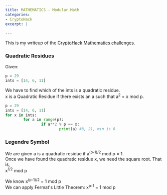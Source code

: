```yaml
---
title: MATHEMATICS - Modular Math
categories:
- CryptoHack
excerpt: |
  
---
```


This is my writeup of the [CryptoHack Mathematics challenges](https://cryptohack.org/challenges/maths/).

### Quadratic Residues

Given:
```python
p = 29
ints = [14, 6, 11]
```

We have to find which of the ints is a quadratic residue. <br>
x is a Quadratic Residue if there exists an a such that a<sup>2</sup> = x mod p.

```python
p = 29
ints = [14, 6, 11]
for x in ints:
        for a in range(p):
                if a**2 % p == x:
                        print(a) #8, 21, min is 8
```

### Legendre Symbol

We are given a is a quadratic residue if a<sup>(p-1)/2</sup> mod p = 1. <br>
Once we have found the quadratic residue x, we need the square root. That is, <br>
x<sup>1/2</sup> mod p <br>

We know x<sup>(p-1)/2</sup> = 1 mod p <br>
We can apply Fermat's Little Theorem: x<sup>p-1</sup> = 1 mod p  <br>
